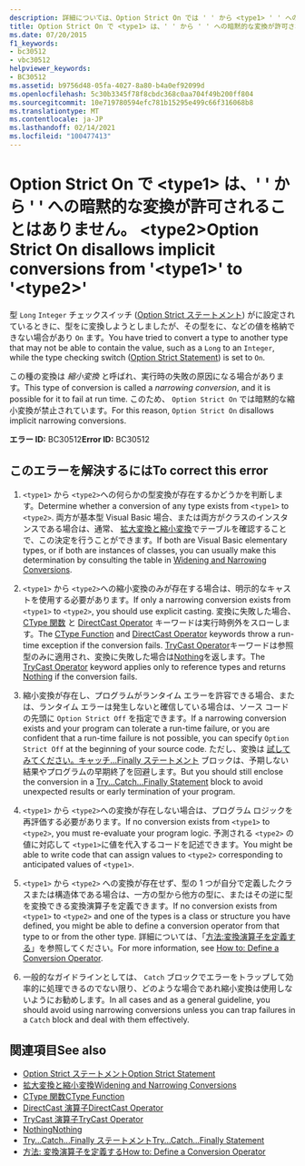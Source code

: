 ```yaml
---
description: 詳細については、Option Strict On では ' ' から <type1> ' ' への暗黙的な変換が許可されることはありません。 <type2>
title: Option Strict On で <type1> は、' ' から ' ' への暗黙的な変換が許可されることはありません。 <type2>
ms.date: 07/20/2015
f1_keywords:
- bc30512
- vbc30512
helpviewer_keywords:
- BC30512
ms.assetid: b9756d48-05fa-4027-8a80-b4a0ef92099d
ms.openlocfilehash: 5c30b3345f78f8cbdc368c0aa704f49b200ff804
ms.sourcegitcommit: 10e719780594efc781b15295e499c66f316068b8
ms.translationtype: MT
ms.contentlocale: ja-JP
ms.lasthandoff: 02/14/2021
ms.locfileid: "100477413"
---
```

# <a name="option-strict-on-disallows-implicit-conversions-from-type1-to-type2"></a><span data-ttu-id="37085-103">Option Strict On で \<type1> は、' ' から ' ' への暗黙的な変換が許可されることはありません。 \<type2></span><span class="sxs-lookup"><span data-stu-id="37085-103">Option Strict On disallows implicit conversions from '\<type1>' to '\<type2>'</span></span>

<span data-ttu-id="37085-104">型 `Long` `Integer` チェックスイッチ ([Option Strict ステートメント](../language-reference/statements/option-strict-statement.md)) がに設定されているときに、型をに変換しようとしましたが、その型をに、などの値を格納できない場合があり `On` ます。</span><span class="sxs-lookup"><span data-stu-id="37085-104">You have tried to convert a type to another type that may not be able to contain the value, such as a `Long` to an `Integer`, while the type checking switch ([Option Strict Statement](../language-reference/statements/option-strict-statement.md)) is set to `On`.</span></span>  
  
 <span data-ttu-id="37085-105">この種の変換は *縮小変換* と呼ばれ、実行時の失敗の原因になる場合があります。</span><span class="sxs-lookup"><span data-stu-id="37085-105">This type of conversion is called a *narrowing conversion*, and it is possible for it to fail at run time.</span></span> <span data-ttu-id="37085-106">このため、 `Option Strict On` では暗黙的な縮小変換が禁止されています。</span><span class="sxs-lookup"><span data-stu-id="37085-106">For this reason, `Option Strict On` disallows implicit narrowing conversions.</span></span>  
  
 <span data-ttu-id="37085-107">**エラー ID:** BC30512</span><span class="sxs-lookup"><span data-stu-id="37085-107">**Error ID:** BC30512</span></span>  
  
## <a name="to-correct-this-error"></a><span data-ttu-id="37085-108">このエラーを解決するには</span><span class="sxs-lookup"><span data-stu-id="37085-108">To correct this error</span></span>  
  
1. <span data-ttu-id="37085-109">`<type1>` から `<type2>`への何らかの型変換が存在するかどうかを判断します。</span><span class="sxs-lookup"><span data-stu-id="37085-109">Determine whether a conversion of any type exists from `<type1>` to `<type2>`.</span></span> <span data-ttu-id="37085-110">両方が基本型 Visual Basic 場合、または両方がクラスのインスタンスである場合は、通常、 [拡大変換と縮小変換](../programming-guide/language-features/data-types/widening-and-narrowing-conversions.md)でテーブルを確認することで、この決定を行うことができます。</span><span class="sxs-lookup"><span data-stu-id="37085-110">If both are Visual Basic elementary types, or if both are instances of classes, you can usually make this determination by consulting the table in [Widening and Narrowing Conversions](../programming-guide/language-features/data-types/widening-and-narrowing-conversions.md).</span></span>  
  
2. <span data-ttu-id="37085-111">`<type1>` から `<type2>`への縮小変換のみが存在する場合は、明示的なキャストを使用する必要があります。</span><span class="sxs-lookup"><span data-stu-id="37085-111">If only a narrowing conversion exists from `<type1>` to `<type2>`, you should use explicit casting.</span></span> <span data-ttu-id="37085-112">変換に失敗した場合、 [CType 関数](../language-reference/functions/ctype-function.md) と [DirectCast Operator](../language-reference/operators/directcast-operator.md) キーワードは実行時例外をスローします。</span><span class="sxs-lookup"><span data-stu-id="37085-112">The [CType Function](../language-reference/functions/ctype-function.md) and [DirectCast Operator](../language-reference/operators/directcast-operator.md) keywords throw a run-time exception if the conversion fails.</span></span> <span data-ttu-id="37085-113">[TryCast Operator](../language-reference/operators/trycast-operator.md)キーワードは参照型のみに適用され、変換に失敗した場合は[Nothing](../language-reference/nothing.md)を返します。</span><span class="sxs-lookup"><span data-stu-id="37085-113">The [TryCast Operator](../language-reference/operators/trycast-operator.md) keyword applies only to reference types and returns [Nothing](../language-reference/nothing.md) if the conversion fails.</span></span>  
  
3. <span data-ttu-id="37085-114">縮小変換が存在し、プログラムがランタイム エラーを許容できる場合、または、ランタイム エラーは発生しないと確信している場合は、ソース コードの先頭に `Option Strict Off` を指定できます。</span><span class="sxs-lookup"><span data-stu-id="37085-114">If a narrowing conversion exists and your program can tolerate a run-time failure, or you are confident that a run-time failure is not possible, you can specify `Option Strict Off` at the beginning of your source code.</span></span> <span data-ttu-id="37085-115">ただし、変換は [試してみてください。キャッチ...Finally ステートメント](../language-reference/statements/try-catch-finally-statement.md) ブロックは、予期しない結果やプログラムの早期終了を回避します。</span><span class="sxs-lookup"><span data-stu-id="37085-115">But you should still enclose the conversion in a [Try...Catch...Finally Statement](../language-reference/statements/try-catch-finally-statement.md) block to avoid unexpected results or early termination of your program.</span></span>  
  
4. <span data-ttu-id="37085-116">`<type1>` から `<type2>`への変換が存在しない場合は、プログラム ロジックを再評価する必要があります。</span><span class="sxs-lookup"><span data-stu-id="37085-116">If no conversion exists from `<type1>` to `<type2>`, you must re-evaluate your program logic.</span></span> <span data-ttu-id="37085-117">予測される `<type2>` の値に対応して `<type1>`に値を代入するコードを記述できます。</span><span class="sxs-lookup"><span data-stu-id="37085-117">You might be able to write code that can assign values to `<type2>` corresponding to anticipated values of `<type1>`.</span></span>  
  
5. <span data-ttu-id="37085-118">`<type1>` から `<type2>` への変換が存在せず、型の 1 つが自分で定義したクラスまたは構造体である場合は、一方の型から他方の型に、またはその逆に型を変換できる変換演算子を定義できます。</span><span class="sxs-lookup"><span data-stu-id="37085-118">If no conversion exists from `<type1>` to `<type2>` and one of the types is a class or structure you have defined, you might be able to define a conversion operator from that type to or from the other type.</span></span> <span data-ttu-id="37085-119">詳細については、「[方法:変換演算子を定義する](../programming-guide/language-features/procedures/how-to-define-a-conversion-operator.md)」を参照してください。</span><span class="sxs-lookup"><span data-stu-id="37085-119">For more information, see [How to: Define a Conversion Operator](../programming-guide/language-features/procedures/how-to-define-a-conversion-operator.md).</span></span>  
  
6. <span data-ttu-id="37085-120">一般的なガイドラインとしては、 `Catch` ブロックでエラーをトラップして効率的に処理できるのでない限り、どのような場合であれ縮小変換は使用しないようにお勧めします。</span><span class="sxs-lookup"><span data-stu-id="37085-120">In all cases and as a general guideline, you should avoid using narrowing conversions unless you can trap failures in a `Catch` block and deal with them effectively.</span></span>  
  
## <a name="see-also"></a><span data-ttu-id="37085-121">関連項目</span><span class="sxs-lookup"><span data-stu-id="37085-121">See also</span></span>

- [<span data-ttu-id="37085-122">Option Strict ステートメント</span><span class="sxs-lookup"><span data-stu-id="37085-122">Option Strict Statement</span></span>](../language-reference/statements/option-strict-statement.md)
- [<span data-ttu-id="37085-123">拡大変換と縮小変換</span><span class="sxs-lookup"><span data-stu-id="37085-123">Widening and Narrowing Conversions</span></span>](../programming-guide/language-features/data-types/widening-and-narrowing-conversions.md)
- [<span data-ttu-id="37085-124">CType 関数</span><span class="sxs-lookup"><span data-stu-id="37085-124">CType Function</span></span>](../language-reference/functions/ctype-function.md)
- [<span data-ttu-id="37085-125">DirectCast 演算子</span><span class="sxs-lookup"><span data-stu-id="37085-125">DirectCast Operator</span></span>](../language-reference/operators/directcast-operator.md)
- [<span data-ttu-id="37085-126">TryCast 演算子</span><span class="sxs-lookup"><span data-stu-id="37085-126">TryCast Operator</span></span>](../language-reference/operators/trycast-operator.md)
- [<span data-ttu-id="37085-127">Nothing</span><span class="sxs-lookup"><span data-stu-id="37085-127">Nothing</span></span>](../language-reference/nothing.md)
- [<span data-ttu-id="37085-128">Try...Catch...Finally ステートメント</span><span class="sxs-lookup"><span data-stu-id="37085-128">Try...Catch...Finally Statement</span></span>](../language-reference/statements/try-catch-finally-statement.md)
- [<span data-ttu-id="37085-129">方法: 変換演算子を定義する</span><span class="sxs-lookup"><span data-stu-id="37085-129">How to: Define a Conversion Operator</span></span>](../programming-guide/language-features/procedures/how-to-define-a-conversion-operator.md)
